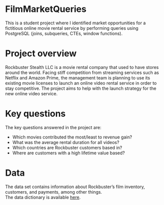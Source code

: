 # FilmMarketQueries
This is a student project where I identified market opportunities for a fictitious online movie rental service by performing queries using PostgreSQL (joins, subqueries, CTEs, window functions).
# Project overview
Rockbuster Stealth LLC is a movie rental company that used to have stores around the world. Facing stiff competition from streaming services such as Netflix and Amazon Prime, the management team is planning to use its existing movie licenses to launch an online video rental service in order to stay competitive. The project aims to help with the launch strategy for the new online video service.
# Key questions
The key questions answered in the project are:
- Which movies contributed the most/least to revenue gain?
- What was the average rental duration for all videos?
- Which countries are Rockbuster customers based in?
- Where are customers with a high lifetime value based?
# Data
The data set contains information about Rockbuster’s film inventory, customers, and payments, among other things.
<br>The data dictionary is available [here](https://1drv.ms/b/s!AqIQFOBxT18ogr9GyOM8GgWg07X5zQ?e=QCUt9o).
